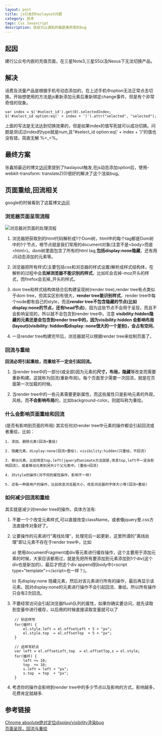 ```yaml
---
layout: post
title: js引发的haslayout问题
category: 技术
tags: Css Javascript
description: 目前为止遇到的最匪夷所思的bug
---
```


## 起因
建行公众号内嵌的充值页面，在三星Note3,三星S5以及Nexus下无法切换产品。

## 解决
话费及流量产品是根据手机号动态添加的，在上述手机中option无法正常点击切换。开始想使用的方法是js重新添加元素后重新绑定change事件，但是有个非常奇怪的现象。
	
	var index = $('#select_id').get(0).selectedIndex;
	$('#select_id option:eq(' + index + ')').attr("selected", "selected");
	
上面的写法是无法达到切换效果的，但是如果index的值写死就可以成功切换。问题是测试过index的type就是num,且“#select_id option:eq(' + index + ')“的值也没有错，简直无解 %>_<%。

## 最终方案
张鑫旭最近的博文[访问](http://www.zhangxinxu.com/wordpress/2015/01/chrome-absolute-display-visibility-render-bug/)里提到了haslayout触发,在js动态添加option后，使用-webkit-transform: translateZ(0)很好的解决了这个渲染bug。

## 页面重绘,回流相关
google的时候看到了这篇博文[访问](http://www.blogjava.net/BearRui/archive/2010/05/10/320502.html)

### 浏览器页面呈现流程

![浏览器对页面的处理流程](/echo-blog/public/img/2015-01-26-render-tree.png)

1. 浏览器把获取到的html代码解析成1个Dom树，html中的每个tag都是Dom树中的1个节点，根节点就是我们常用的document对象(注意不是\<body>而是\<html>)。dom树里面包含了所有的html tag,**包括display:none隐藏**，还有用JS动态添加的元素等。

2. 浏览器把所有样式(主要包括css和浏览器的样式设置)解析成样式结构体，在解析的过程中会**去掉浏览器不能识别的样式**，比如IE会去掉-moz开头的样式，而firefox会去掉_开头的样式。

3. dom tree和样式结构体结合后构建呈现树(render tree),render tree有点类似于dom tree，但其实区别有很大，**render tree能识别样式**，render tree中每个node都有自己的style，而且**render tree不包含隐藏的节点(比如display:none的节点，还有head节点)**，因为这些节点不会用于呈现，而且不会影响呈现的，所以就不会包含到render tree中。注意 **visibility:hidden隐藏的元素还是会包含到render tree中的，因为visibility:hidden 会影响布局(layout)(visibility: hidden和display: none很大的一个差别)，会占有空间**。

4. 一旦render tree构建完毕后，浏览器就可以根据render tree来绘制页面了。

### 回流与重绘
**回流必将引起重绘，而重绘不一定会引起回流。**

1. 当render tree中的一部分(或全部)因为元素的**尺寸，布局，隐藏**等改变而需要重新构建。这就称为回流(重新布局)。每个页面至少需要一次回流，就是在页面第一次加载的时候。

2. 当render tree中的一些元素需要更新属性，而这些属性只是影响元素的外观，风格，而**不会影响布局**的，比如background-color。则就叫称为重绘。

### 什么会影响页面重绘和回流

(是否有影响到页面的布局)
其实任何对render tree中元素的操作都会引起回流或者重绘，比如：

    1. 添加、删除元素(回流+重绘)

    2. 隐藏元素，display:none(回流+重绘)，visibility:hidden(只重绘，不回流)

    3. 移动元素，比如改变top,left(jquery的animate方法就是,改变top,left不一定会影响回流)，或者移动元素到另外1个父元素中。(重绘+回流)

    4. 对style的操作(对不同的属性操作，影响不一样)

    5. 还有一种是用户的操作，比如改变浏览器大小，改变浏览器的字体大小等(回流+重绘)


### 如何减少回流和重绘
其实就是减少对render tree的操作。具体方法有:

1. 不要一个个改变元素样式,可以直接改变className。或者像jquery里.css方法直接传对象好了。

2. 让要操作的元素进行"离线处理"，处理完后一起更新，这里所谓的"离线处理"即让元素不存在于render tree中，比如 

	 a) 使用documentFragment或div等元素进行缓存操作，这个主要用于添加元素的时候，大家应该都用过，就是先把所有要添加到元素添加到1个div(这个div也是新加的)，最后才把这个div append到body中(\<script type="template">\</script>也一样？)。  
	 
     b) 先display:none 隐藏元素，然后对该元素进行所有的操作，最后再显示该元素。因对display:none的元素进行操作不会引起回流、重绘。所以所有操作只会有2次回流。
 
3. 不要经常访问会引起浏览器flush队列的属性，如果你确实要访问，就先读取到变量中进行缓存，以后用的时候直接读取变量就可以了
	
	
		// 别这样写
		for(循环) {
    		el.style.left = el.offsetLeft + 5 + "px";
    		el.style.top  = el.offsetTop  + 5 + "px";
		}

		// 这样写好点  
		var left = el.offsetLeft,top  = el.offsetTop,s = el.style;
		for(循环) {
    		left += 10;
    		top  += 10;
    		s.left = left + "px";
    		s.top  = top  + "px";
		}
		
4. 考虑你的操作会影响到render tree中的多少节点以及影响的方式，影响越多，花费肯定就越多.

## 参考链接
[Chrome absolute绝对定位display/visibility渲染bug](http://www.zhangxinxu.com/wordpress/2015/01/chrome-absolute-display-visibility-render-bug/)  
[页面呈现，回流与重绘](http://www.blogjava.net/BearRui/archive/2010/05/10/320502.html)



